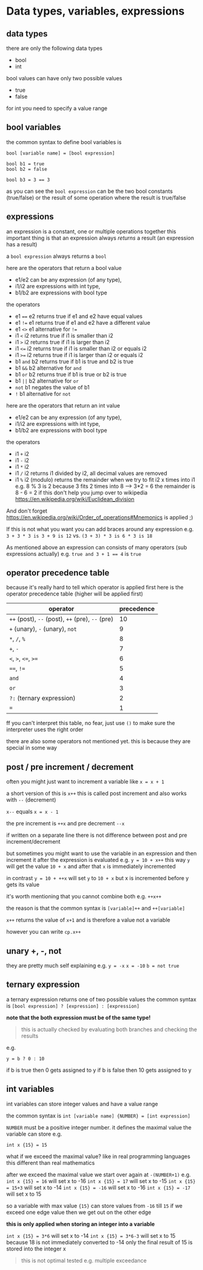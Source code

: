 # Data types, variables, expressions

## data types

there are only the following data types

- bool
- int

bool values can have only two possible values
- true
- false

for int you need to specify a value range

## bool variables

the common syntax to define bool variables is

```bbgel
bool [variable name] = [bool expression]

bool b1 = true
bool b2 = false

bool b3 = 3 == 3
```

as you can see the `bool expression` can be the two bool constants (true/false) or the result of some operation where the result is true/false

## expressions

an expression is a constant, one or multiple operations together
this important thing is that an expression always *returns* a result (an expression has a result)

a `bool expression` always returns a `bool`

here are the operators that return a bool value
- e1/e2 can be any expression (of any type),
- i1/i2 are expressions with int type,
- b1/b2 are expressions with bool type

the operators

- e1 `==` e2 returns true if e1 and e2 have equal values
- e1 `!=` e1 returns true if e1 and e2 have a different value
- e1 `<>` e1 alternative for `!=`
- i1 `<` i2 returns true if i1 is smaller than i2
- i1 `>` i2 returns true if i1 is larger than i2
- i1 `<=` i2 returns true if i1 is smaller than i2 or equals i2
- i1 `>=` i2 returns true if i1 is larger than i2 or equals i2
- b1 `and` b2 returns true if b1 is true and b2 is true
- b1 `&&` b2 alternative for `and`
- b1 `or` b2 returns true if b1 is true or b2 is true
- b1 `||` b2 alternative for `or`
- `not` b1 negates the value of b1
- `!` b1 alternative for `not`


here are the operators that return an int value
- e1/e2 can be any expression (of any type),
- i1/i2 are expressions with int type,
- b1/b2 are expressions with bool type

the operators

- i1 `+` i2
- i1 `-` i2
- i1 `*` i2
- i1 `/` i2 returns i1 divided by i2, all decimal values are removed
- i1 `%` i2 (modulo) returns the remainder when we try to fit i2 x times into i1
	e.g. 8 % 3 is 2 because 3 fits 2 times into 8 --> 3*2 = 6 the remainder is 8 - 6 = 2
	if this don't help you jump over to wikipedia https://en.wikipedia.org/wiki/Euclidean_division

And don't forget https://en.wikipedia.org/wiki/Order_of_operations#Mnemonics is applied ;)

If this is not what you want you can add braces around any expression
e.g.
`3 + 3 * 3 is 3 + 9 is 12`
vs.
`(3 + 3) * 3 is 6 * 3 is 18`

As mentioned above an expression can consists of many operators (sub expressions actually)
e.g.
`true and 3 + 1 == 4` is `true`


## operator precedence table

because it's really hard to tell which operator is applied first here is the operator precedence table (higher will be applied first)

operator | precedence
--- | ---
`++` (post), `--` (post), `++` (pre), `--` (pre) | 10
 `+` (unary), `-` (unary), `not` | 9
`*`, `/`, `%` | 8
`+`, `-` | 7
`<`, `>`, `<=`, `>=` | 6
`==`, `!=` | 5
`and` | 4
`or` | 3
`?:` (ternary expression) | 2
`=` | 1

ff you can't interpret this table, no fear, just use `()` to make sure the interpreter uses the right order

there are also some operators not mentioned yet. this is because they are special in some way

## post / pre increment / decrement

often you might just want to increment a variable like `x = x + 1`

a short version of this is `x++`
this is called post increment and also works with `--` (decrement)

`x--` equals `x = x - 1`

the pre increment is `++x` and pre decrement `--x`

if written on a separate line there is not difference between post and pre increment/decrement

but sometimes you might want to use the variable in an expression and then increment it after the expression is evaluated e.g.
`y = 10 + x++`
this way `y` will get the value `10 + x` and after that `x` is immediately incremented

in contrast `y = 10 + ++x` will set `y` to `10 + x` but x is incremented before y gets its value

it's worth mentioning that you cannot combine both e.g. `++x++`

the reason is that the common syntax is `[variable]++` and `++[variable]`

`x++` returns the value of `x+1` and is therefore a value not a variable

however you can write `cp.x++`

## unary +, -, not

they are pretty much self explaining
e.g.
`y = -x`
`x = -10`
`b = not true`

## ternary expression

a ternary expression returns one of two possible values
the common syntax is `[bool expression] ? [expression] : [expression]`

**note that the both expression must be of the same type!**
>this is actually checked by evaluating both branches and checking the results

e.g.
```bbgel
y = b ? 0 : 10
```

if b is true then 0 gets assigned to y
if b is false then 10 gets assigned to y

## int variables

int variables can store integer values and have a value range

the common syntax is `int [variable name] {NUMBER} = [int expression]`

`NUMBER` must be a positive integer number. it defines the maximal value the variable can store e.g.

```bbgel
int x {15} = 15
```

what if we exceed the maximal value?
like in real programming languages this different than real mathematics

after we exceed the maximal value we start over again at `-(NUMBER+1)`
e.g.
`int x {15} = 16` will set x to -16
`int x {15} = 17` will set x to -15
`int x {15} = 15+3` will set x to -14
`int x {15} = -16` will set x to -16
`int x {15} = -17` will set x to 15

so a variable with max value `{15}` can store values from `-16` till `15`
if we exceed one edge value then we get out on the other edge

**this is only applied when storing an integer into a variable**

`int x {15} = 3*6` will set x to -14
`int x {15} = 3*6-3` will set x to 15 because 18 is not immediately converted to -14 only the final result of 15 is stored into the integer x

>this is not optimal tested e.g. multiple exceedance

